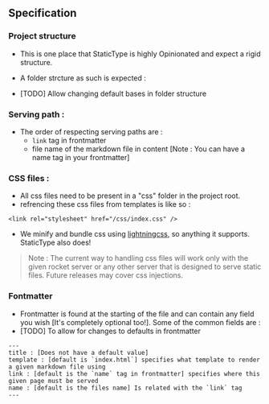 ## Specification

### Project structure 

- This is one place that StaticType is highly Opinionated and expect a rigid structure.
- A folder strcture as such is expected : 

- [TODO] Allow changing default bases in folder structure

### Serving path : 
- The order of respecting serving paths are : 
   - `link` tag in frontmatter
   - file name of the markdown file in content [Note : You can have a name tag in your frontmatter]

### CSS files : 

- All css files need to be present in a "css" folder in the project root.
- refrencing these css files from templates is like so : 
```
<link rel="stylesheet" href="/css/index.css" />
```
- We minify and bundle css using [lightningcss](https://lightningcss.dev/), so anything it supports. StaticType also does!
> Note : The current way to handling css files will work only with the given rocket server or any other server that is designed to serve static files. Future releases may cover css injections.

### Fontmatter 
- Frontmatter is found at the starting of the file and can contain any field you wish [It's completely optional too!]. Some of the common fields are : 
- [TODO] To allow for changes to defaults in frontmatter
```
---
title : [Does not have a default value]
template : [default is `index.html`] specifies what template to render a given markdown file using
link : [default is the `name` tag in frontmatter] specifies where this given page must be served
name : [default is the files name] Is related with the `link` tag
---
```
